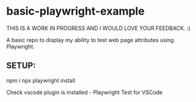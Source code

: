 # basic-playwright-example

THIS IS A WORK IN PROGRESS AND I WOULD LOVE YOUR FEEDBACK. :)

A basic repo to display my ability to test web page attributes using Playwright.

## SETUP:

npm i
npx playwright install

Check vscode plugin is installed - Playwright Test for VSCode
